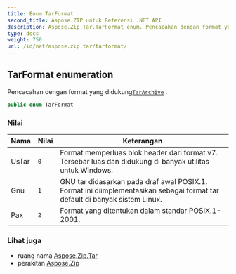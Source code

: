 ```yaml
---
title: Enum TarFormat
second_title: Aspose.ZIP untuk Referensi .NET API
description: Aspose.Zip.Tar.TarFormat enum. Pencacahan dengan format yang didukungTarArchive .
type: docs
weight: 750
url: /id/net/aspose.zip.tar/tarformat/
---
```

## TarFormat enumeration

Pencacahan dengan format yang didukung[`TarArchive`](../tararchive/) .

```csharp
public enum TarFormat
```

### Nilai

| Nama | Nilai | Keterangan |
| --- | --- | --- |
| UsTar | `0` | Format memperluas blok header dari format v7. Tersebar luas dan didukung di banyak utilitas untuk Windows. |
| Gnu | `1` | GNU tar didasarkan pada draf awal POSIX.1. Format ini diimplementasikan sebagai format tar default di banyak sistem Linux. |
| Pax | `2` | Format yang ditentukan dalam standar POSIX.1-2001. |

### Lihat juga

* ruang nama [Aspose.Zip.Tar](../../aspose.zip.tar/)
* perakitan [Aspose.Zip](../../)


